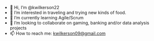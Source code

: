 - 👋 Hi, I’m @kwilkerson22
- 👀 I’m interested in traveling and trying new kinds of food.
- 🌱 I’m currently learning Agile/Scrum
- 💞️ I’m looking to collaborate on gaming, banking and/or data analysis projects
- 📫 How to reach me: kwilkerson09@gmail.com
